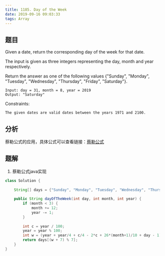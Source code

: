 ```yaml
---
title: 1185. Day of the Week
date: 2019-09-16 09:03:33
tags: Array
---
```


## 题目

Given a date, return the corresponding day of the week for that date.

The input is given as three integers representing the day, month and year respectively.

Return the answer as one of the following values {"Sunday", "Monday", "Tuesday", "Wednesday", "Thursday", "Friday", "Saturday"}.

``` example
Input: day = 31, month = 8, year = 2019
Output: "Saturday"
```

Constraints:

``` note
The given dates are valid dates between the years 1971 and 2100.
```

## 分析

蔡勒公式的应用，具体公式可以查看链接：[蔡勒公式](https://zh.wikipedia.org/wiki/%E8%94%A1%E5%8B%92%E5%85%AC%E5%BC%8F)

## 题解

1. 蔡勒公式java实现

``` java
class Solution {
    
    String[] days = {"Sunday", "Monday", "Tuesday", "Wednesday", "Thursday", "Friday", "Saturday"};
    
    public String dayOfTheWeek(int day, int month, int year) {
        if (month < 3) {
            month += 12;
            year -= 1;
        }
        
        int c = year / 100;
        year = year % 100;
        int w = (year + year/4 + c/4 - 2*c + 26*(month+1)/10 + day - 1) % 7;
        return days[(w + 7) % 7];
    }
}
```
